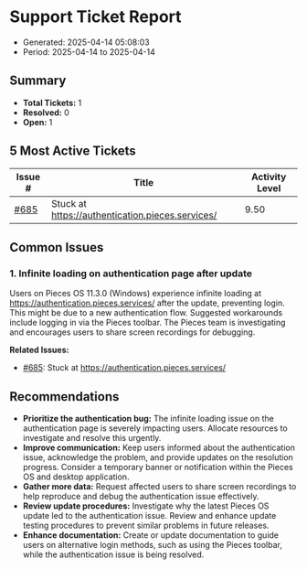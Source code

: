 # Support Ticket Report
- Generated: 2025-04-14 05:08:03
- Period: 2025-04-14 to 2025-04-14

## Summary
- **Total Tickets:** 1
- **Resolved:** 0
- **Open:** 1

## 5 Most Active Tickets
| Issue # | Title | Activity Level |
|---------|-------|----------------|
| [#685](https://github.com/pieces-app/support/issues/685) | Stuck at https://authentication.pieces.services/ | 9.50 |

## Common Issues
### 1. Infinite loading on authentication page after update
Users on Pieces OS 11.3.0 (Windows) experience infinite loading at https://authentication.pieces.services/ after the update, preventing login. This might be due to a new authentication flow.  Suggested workarounds include logging in via the Pieces toolbar. The Pieces team is investigating and encourages users to share screen recordings for debugging.

**Related Issues:**
- [#685](https://github.com/pieces-app/support/issues/685): Stuck at https://authentication.pieces.services/


## Recommendations
- **Prioritize the authentication bug:** The infinite loading issue on the authentication page is severely impacting users. Allocate resources to investigate and resolve this urgently.
- **Improve communication:** Keep users informed about the authentication issue, acknowledge the problem, and provide updates on the resolution progress. Consider a temporary banner or notification within the Pieces OS and desktop application.
- **Gather more data:** Request affected users to share screen recordings to help reproduce and debug the authentication issue effectively.
- **Review update procedures:** Investigate why the latest Pieces OS update led to the authentication issue. Review and enhance update testing procedures to prevent similar problems in future releases.
- **Enhance documentation:** Create or update documentation to guide users on alternative login methods, such as using the Pieces toolbar, while the authentication issue is being resolved.
